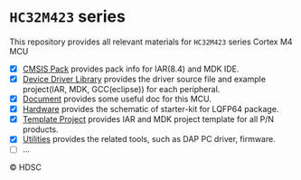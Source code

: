 # `HC32M423` series
This repository provides all relevant materials for `HC32M423` series Cortex M4 MCU

- [x] [CMSIS Pack](/CMSISPack/) provides pack info for IAR(8.4) and MDK IDE.
- [x] [Device Driver Library](/DeviceDriverLibrary/)
 provides the driver source file and example project(IAR, MDK, GCC(eclipse)) for each peripheral.
- [x] [Document](/Document/) provides some useful doc for this MCU.
- [x] [Hardware](/Hardware/) provides the schematic of starter-kit for LQFP64 package.
- [x] [Template Project](/TemplateProject/) provides IAR and MDK project template for all P/N products.
- [x] [Utilities](/Utilities/) provides the related tools, such as DAP PC driver, firmware.
- [ ] ...

&copy; HDSC
